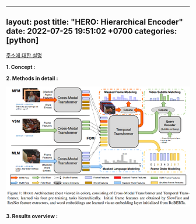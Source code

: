 
---
layout: post
title:  "HERO: Hierarchical Encoder"
date: 2022-07-25 19:51:02 +0700
categories: [python]
---

[주소에 대한 설명](http://www.google.co.kr)

**1. Concept :**


**2. Methods in detail :**

![Fig1](/img/hero/Fig1.png)

**3. Results overview :**
